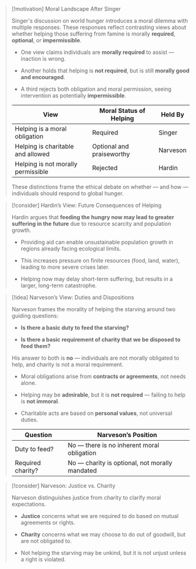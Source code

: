 > [!motivation] Moral Landscape After Singer
> 
> Singer's discussion on world hunger introduces a moral dilemma with multiple responses. These responses reflect contrasting views about whether helping those suffering from famine is morally **required**, **optional**, or **impermissible**.
> 
> - One view claims individuals are **morally required** to assist — inaction is wrong.
>     
> - Another holds that helping is **not required**, but is still **morally good and encouraged**.
>     
> - A third rejects both obligation and moral permission, seeing intervention as potentially **impermissible**.
>     
> 
> |View|Moral Status of Helping|Held By|
> |---|---|---|
> |Helping is a moral obligation|Required|Singer|
> |Helping is charitable and allowed|Optional and praiseworthy|Narveson|
> |Helping is not morally permissible|Rejected|Hardin|
> 
> These distinctions frame the ethical debate on whether — and how — individuals should respond to global hunger.

> [!consider] Hardin’s View: Future Consequences of Helping
> 
> Hardin argues that **feeding the hungry now may lead to greater suffering in the future** due to resource scarcity and population growth.
> 
> - Providing aid can enable unsustainable population growth in regions already facing ecological limits.
>     
> - This increases pressure on finite resources (food, land, water), leading to more severe crises later.
>     
> - Helping now may delay short-term suffering, but results in a larger, long-term catastrophe.
>     

> [!idea] Narveson’s View: Duties and Dispositions
> 
> Narveson frames the morality of helping the starving around two guiding questions:
> 
> - **Is there a basic duty to feed the starving?**
>     
> - **Is there a basic requirement of charity that we be disposed to feed them?**
>     
> 
> His answer to both is **no** — individuals are not morally obligated to help, and charity is not a moral requirement.
> 
> - Moral obligations arise from **contracts or agreements**, not needs alone.
>     
> - Helping may be **admirable**, but it is **not required** — failing to help is **not immoral**.
>     
> - Charitable acts are based on **personal values**, not universal duties.
>     
> 
> |Question|Narveson’s Position|
> |---|---|
> |Duty to feed?|No — there is no inherent moral obligation|
> |Required charity?|No — charity is optional, not morally mandated|

> [!consider] Narveson: Justice vs. Charity
> 
> Narveson distinguishes justice from charity to clarify moral expectations.
> 
> - **Justice** concerns what we are required to do based on mutual agreements or rights.
>     
> - **Charity** concerns what we may choose to do out of goodwill, but are not obligated to.
>     
> - Not helping the starving may be unkind, but it is not unjust unless a right is violated.
>
